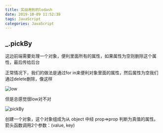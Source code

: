 ```yaml
---
title: 实战用到的lodash
date: 2019-10-09 11:52:39
tags: JavaScript
categories: JavaScript
---
```


## _.pickBy

这边前端需要处理一个对象，便利里面所有的属性，如果属性为空则删除这个属性，最后传给后台

正常情况下，我们的做法是通过for in来便利对象里面的属性，然后属性为空我们通过delete删除，像这样

![low](http://blog.panxiandiao.com//20191009153747.png)

但是总感觉很low对不对

![pickBy](http://blog.panxiandiao.com//20191009140538.png)

创建一个对象，这个对象组成为从 object 中经 prop=>prop 判断为真值的属性。 箭头函数调用2个参数：(value, key)